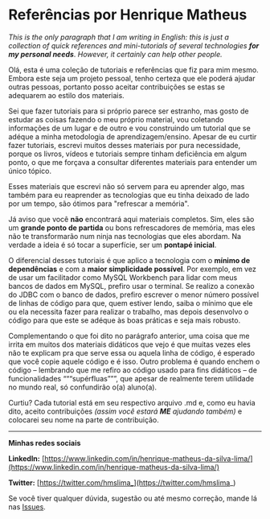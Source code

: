 # Referências por Henrique Matheus

*This is the only paragraph that I am writing in English: this is just a collection of quick references and mini-tutorials of several technologies* ***for my personal needs***. *However, it certainly can help other people.*

Olá, esta é uma coleção de tutoriais e referências que fiz para mim mesmo. Embora este seja um projeto pessoal, tenho certeza que ele poderá ajudar outras pessoas, portanto posso aceitar contribuições se estas se adequarem ao estilo dos materiais.

Sei que fazer tutoriais para si próprio parece ser estranho, mas gosto de estudar as coisas fazendo o meu próprio material, vou coletando informações de um lugar e de outro e vou construindo um tutorial que se adéque a minha metodologia de aprendizagem/ensino. Apesar de eu curtir fazer tutoriais, escrevi muitos desses materiais por pura necessidade, porque os livros, vídeos e tutoriais sempre tinham deficiência em algum ponto, o que me forçava a consultar diferentes materiais para entender um único tópico.

Esses materiais que escrevi não só servem para eu aprender algo, mas também para eu reaprender as tecnologias que eu tinha deixado de lado por um tempo, são ótimos para "refrescar a memória".

Já aviso que você **não** encontrará aqui materiais completos. Sim, eles são um **grande ponto de partida** ou bons refrescadores de memória, mas eles não te transformarão num ninja nas tecnologias que eles abordam. Na verdade a ideia é só tocar a superfície, ser um **pontapé inicial**.

O diferencial desses tutoriais é que aplico a tecnologia com o **mínimo de dependências** e com a **maior simplicidade possível**. Por exemplo, em vez de usar um facilitador como MySQL Workbench para lidar com meus bancos de dados em MySQL, prefiro usar o terminal. Se realizo a conexão do JDBC com o banco de dados, prefiro escrever o menor número possível de linhas de código para que, quem estiver lendo, saiba o mínimo que ele ou ela necessita fazer para realizar o trabalho, mas depois desenvolvo o código para que este se adéque às boas práticas e seja mais robusto.

Complementando o que foi dito no parágrafo anterior, uma coisa que me irrita em muitos dos materiais didáticos que vejo é que muitas vezes eles não te explicam pra que serve essa ou aquela linha de código, é esperado que você copie aquele código e é isso. Outro problema é quando enchem o código – lembrando que me refiro ao código usado para fins didáticos – de funcionalidades “““supérfluas”””, que apesar de realmente terem utilidade no mundo real, só confundirão o(a) aluno(a).

Curtiu? Cada tutorial está em seu respectivo arquivo .md e, como eu havia dito, aceito contribuições *(assim você estará* ***ME*** *ajudando também)* e colocarei seu nome na parte de contribuição.

<hr>

**Minhas redes sociais**

**LinkedIn:** [https://www.linkedin.com/in/henrique-matheus-da-silva-lima/](https://www.linkedin.com/in/henrique-matheus-da-silva-lima/)

**Twitter:** [https://twitter.com/hmslima_](https://twitter.com/hmslima_)

Se você tiver qualquer dúvida, sugestão ou até mesmo correção, mande lá nas [Issues](https://github.com/hmslima/referencias/issues).